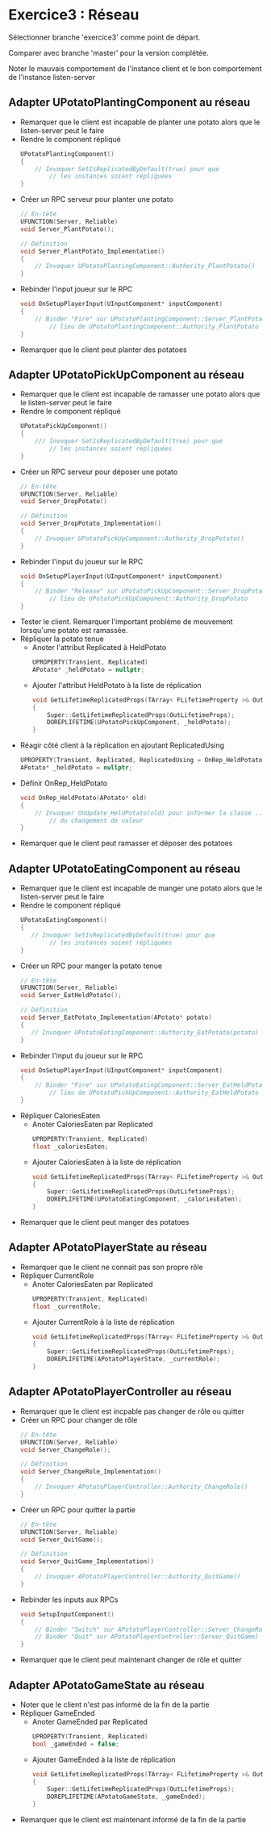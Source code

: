 # Exercice3 : Réseau

Sélectionner branche 'exercice3' comme point de départ.

Comparer avec branche 'master' pour la version complétée.

Noter le mauvais comportement de l'instance client et le bon comportement de l'instance listen-server

## Adapter UPotatoPlantingComponent au réseau
* Remarquer que le client est incapable de planter une potato alors que le listen-server peut le faire
* Rendre le component répliqué
    ```c++
    UPotatoPlantingComponent()
    {
	    // Invoquer SetIsReplicatedByDefault(true) pour que 
            // les instances soient répliquées
    }
    ```
* Créer un RPC serveur pour planter une potato
    ```c++
    // En-tête
    UFUNCTION(Server, Reliable)
	void Server_PlantPotato();

    // Définition
    void Server_PlantPotato_Implementation()
    {
	    // Invoquer UPotatoPlantingComponent::Authority_PlantPotato()
    }
    ```
* Rebinder l'input joueur sur le RPC
    ```c++
    void OnSetupPlayerInput(UInputComponent* inputComponent)
    {
        // Binder "Fire" sur UPotatoPlantingComponent::Server_PlantPotato au ...
            // lieu de UPotatoPlantingComponent::Authority_PlantPotato
    }
    ```
* Remarquer que le client peut planter des potatoes
## Adapter UPotatoPickUpComponent au réseau
* Remarquer que le client est incapable de ramasser une potato alors que le listen-server peut le faire
* Rendre le component répliqué
    ```c++
    UPotatoPickUpComponent()
    {
	    /// Invoquer SetIsReplicatedByDefault(true) pour que 
            // les instances soient répliquées
    }
* Créer un RPC serveur pour déposer une potato
    ```c++
    // En-tête
    UFUNCTION(Server, Reliable)
	void Server_DropPotato()
    
    // Définition
    void Server_DropPotato_Implementation()
    {
    	// Invoquer UPotatoPickUpComponent::Authority_DropPotato()
    }
    ```
* Rebinder l'input du joueur sur le RPC
    ```c++
    void OnSetupPlayerInput(UInputComponent* inputComponent)
    {
	    // Binder "Release" sur UPotatoPickUpComponent::Server_DropPotato) au ...
            // lieu de UPotatoPickUpComponent::Authority_DropPotato
    }
    ```
* Tester le client. Remarquer l'important problème de mouvement lorsqu'une potato est ramassée.
* Répliquer la potato tenue
    * Anoter l'attribut Replicated à HeldPotato
        ```c++
        UPROPERTY(Transient, Replicated)
	    APotato* _heldPotato = nullptr;
        ```
    * Ajouter l'attribut HeldPotato à la liste de réplication
        ```c++    
        void GetLifetimeReplicatedProps(TArray< FLifetimeProperty >& OutLifetimeProps) const
        {
            Super::GetLifetimeReplicatedProps(OutLifetimeProps);
	        DOREPLIFETIME(UPotatoPickUpComponent, _heldPotato);
        }
        ```
* Réagir côté client à la réplication en ajoutant ReplicatedUsing 
    ```c++
    UPROPERTY(Transient, Replicated, ReplicatedUsing = OnRep_HeldPotato)
    APotato* _heldPotato = nullptr;
    ```
* Définir OnRep_HeldPotato
    ```c++
    void OnRep_HeldPotato(APotato* old)
    {
	    // Invoquer OnUpdate_HeldPotato(old) pour informer la classe ..
            // du changement de valeur
    }
    ```
* Remarquer que le client peut ramasser et déposer des potatoes

## Adapter UPotatoEatingComponent au réseau
* Remarquer que le client est incapable de manger une potato alors que le listen-server peut le faire
* Rendre le component répliqué
    ```c++
    UPotatoEatingComponent()
    {
	   // Invoquer SetIsReplicatedByDefault(true) pour que 
            // les instances soient répliquées
    }
    ```
* Créer un RPC pour manger la potato tenue
    ```c++
    // En-tête
    UFUNCTION(Server, Reliable)
	void Server_EatHeldPotato();

    // Définition
    void Server_EatPotato_Implementation(APotato* potato)
    {
	   // Invoquer UPotatoEatingComponent::Authority_EatPotato(potato)
    }
    ```
* Rebinder l'input du joueur sur le RPC
    ```c++
    void OnSetupPlayerInput(UInputComponent* inputComponent)
    {
	    // Binder "Fire" sur UPotatoEatingComponent::Server_EatHeldPotato) au ...
            // lieu de UPotatoPickUpComponent::Authority_EatHeldPotato
    }
    ```
* Répliquer CaloriesEaten
    * Anoter CaloriesEaten par Replicated
        ```c++
        UPROPERTY(Transient, Replicated)
	    float _caloriesEaten;
        ```
    * Ajouter CaloriesEaten à la liste de réplication
        ```c++
        void GetLifetimeReplicatedProps(TArray< FLifetimeProperty >& OutLifetimeProps) const
        {
	        Super::GetLifetimeReplicatedProps(OutLifetimeProps);
	        DOREPLIFETIME(UPotatoEatingComponent, _caloriesEaten);
        }
        ```
* Remarquer que le client peut manger des potatoes

## Adapter APotatoPlayerState au réseau
* Remarquer que le client ne connait pas son propre rôle
* Répliquer CurrentRole
    * Anoter CaloriesEaten par Replicated
        ```c++
        UPROPERTY(Transient, Replicated)
	    float _currentRole;
        ```
    * Ajouter CurrentRole à la liste de réplication
        ```c++
        void GetLifetimeReplicatedProps(TArray< FLifetimeProperty >& OutLifetimeProps) const
        {
	        Super::GetLifetimeReplicatedProps(OutLifetimeProps);
	        DOREPLIFETIME(APotatoPlayerState, _currentRole);
        }
        ```
## Adapter APotatoPlayerController au réseau
* Remarquer que le client est incpable pas changer de rôle ou quitter
* Créer un RPC pour changer de rôle
    ```c++
    // En-tête
    UFUNCTION(Server, Reliable)
	void Server_ChangeRole();

    // Définition
    void Server_ChangeRole_Implementation()
    {
	    // Invoquer APotatoPlayerController::Authority_ChangeRole()
    }
    ```
* Créer un RPC pour quitter la partie
    ```c++
    // En-tête
    UFUNCTION(Server, Reliable)
	void Server_QuitGame();

    // Définition
   void Server_QuitGame_Implementation()
    {
	    // Invoquer APotatoPlayerController::Authority_QuitGame()
    }
    ```
* Rebinder les inputs aux RPCs
    ```c++
    void SetupInputComponent()
    {
        // Binder "Switch" sur APotatoPlayerController::Server_ChangeRole)
        // Binder "Quit" sur APotatoPlayerController::Server_QuitGame)
    }
    ```
* Remarquer que le client peut maintenant changer de rôle et quitter

## Adapter APotatoGameState au réseau
* Noter que le client n'est pas informé de la fin de la partie
* Répliquer GameEnded
    * Anoter GameEnded par Replicated
        ```c++
        UPROPERTY(Transient, Replicated)
	    bool _gameEnded = false;
        ```
    * Ajouter GameEnded à la liste de réplication
        ```c++
        void GetLifetimeReplicatedProps(TArray< FLifetimeProperty >& OutLifetimeProps) const
        {
	        Super::GetLifetimeReplicatedProps(OutLifetimeProps);
	        DOREPLIFETIME(APotatoGameState, _gameEnded);
        }
        ```
* Remarquer que le client est maintenant informé de la fin de la partie

